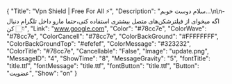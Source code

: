 {
"Title": "Vpn Shield | Free For All ⚡️",
"Description": "سلام دوست خوبم...\n\n- اگه میخوای از فیلترشکن‌های متصل بیشتری استفاده کنی،حتما مارو داخل تلگرام دنبال کن 👇🏻",
"Link": "www.google.com",
"Color": "#78cc7e",
"ColorWave": "#78cc7e",
"ColorCancell": "#78cc7e",
"ColorBackGround": "#FFFFFFFF",
"ColorBackGroundTop": "#efefef",
"ColorMessage": "#323232",
"ColorTitle": "#78cc7e",
"Cancellable": "False",
"Image": "update.png",
"MessageID": "4",
"ShowTime": "8",
"MessageGravity": "5",
"fontTitle": "title.ttf",
"fontMessage": "title.ttf",
"fontButton": "title.ttf",
"Button": "عضویت",
"Show": "on"
}

